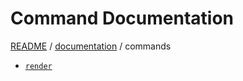 # Command Documentation
[README](../../README.md) / [documentation](../README.md) / commands

* [`render`](./render.md)
